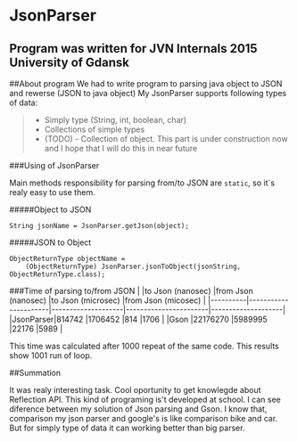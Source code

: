 # JsonParser
Program was written for JVN Internals 2015 University of Gdansk
----


##About program
We had to write program to parsing java object to JSON and rewerse (JSON to java object)
My JsonParser supports following types of data:
>- Simply type (String, int, boolean, char)
>- Collections of simple types
>- (TODO) - Collection of object. This part is under construction now and I hope that I will do this in near future

###Using of JsonParser

Main methods responsibility for parsing from/to JSON are ```static```, so it`s realy easy to use them.

#####Object to JSON
```
String jsonName = JsonParser.getJson(object);
```


#####JSON to Object
```
ObjectReturnType objectName = 
    (ObjectReturnType) JsonParser.jsonToObject(jsonString, ObjectReturnType.class);
```


###Time of parsing to/from JSON
|          |to Json (nanosec)     |from Json (nanosec) |to Json (microsec)     |from Json (micosec) |
|----------|----------------------|--------------------|-----------------------|--------------------|
|JsonParser|814742                |1706452             |814                    |1706                |
|Gson      |22176270              |5989995             |22176                  |5989                |

This time was calculated after 1000 repeat of the same code. This results show 1001 run of loop.



##Summation

It was realy interesting task. Cool oportunity to get knowlegde about Reflection API. This kind of programing is't developed at school. I can see diference between
my solution of Json parsing and Gson. I know that, comparison my json parser and google's is like comparison bike and car. But for simply type of data it can working better than big parser. 
